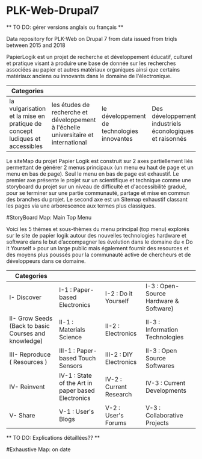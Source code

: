 # PLK-Web-Drupal7

** TO DO: gérer versions anglais ou français **

Data repository for PLK-Web on Drupal 7 from data issued from triqls between 2015 and 2018

PapierLogik est un projet de recherche et développement éducatif, culturel et pratique visant à produire une base de donnée sur les recherches associées au papier et autres matériaux organiques ainsi que certains matériaux anciens ou innovants dans le domaine de l'électronique. 

| Categories |  |  |  |
| ---------- |--|--|--|
| la vulgarisation et la mise en pratique de concept ludiques et accessibles | les études de recherche et développement à l'échelle universitaire et international | le développement de technologies innovantes|Des développements industriels éconologiques et raisonnés |


Le siteMap du projet Papier Logik est construit sur 2 axes partiellement liés permettant de générer 2 menus principaux (un menu eu haut de page et un menu en bas de page). Seul le menu en bas de page est exhaustif.
Le premier axe présente le projet sur un scientifique et technique comme une storyboard du projet sur un niveau de difficulté et d'accessibilité gradué, pour se terminer sur une partie communauté, partage et mise en commun des branches du projet.
Le second axe est un Sitemap exhaustif classant les pages via une arborescence aux termes plus classiques.


#StoryBoard Map: Main Top Menu

Voici les 5 thèmes et sous-thèmes du menu principal (top menu) explorés sur le site de papier logik autour des nouvelles technologies hardware et software dans le but d’accompagner les évolution dans le domaine du « Do it Yourself » pour un large public mais également fournir des resources et des moyens plus poussés pour la communauté active de chercheurs et de développeurs dans ce domaine. 


| Categories |  |  |  |
| ---------- |--|--|--|
| I- Discover | I-1 : Paper-based Electronics | I-2 : Do it Yourself | I-3 : Open-Source Hardware & Software) |
| II- Grow Seeds (Back to basic Courses and knowledge) | II-1 : Materials Science | II-2 : Electronics | II-3 : Information Technologies |
| III- Reproduce ( Resources ) | III-1 : Paper-based Touch Sensors | III-2 : DIY Electronics | II-3 : Open Source Softwares |
| IV- Reinvent | IV-1 : State of the Art in paper based Electronics | IV-2 : Current Research | IV-3 : Current Developments |
| V- Share | V-1 : User's Blogs | V-2 : User's Forums | V-3 : Collaborative Projects |


** TO DO: Explications détaillées?? **


#Exhaustive Map: on date








